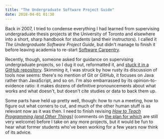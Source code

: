 ```yaml
---
title: "The Undergraduate Software Project Guide"
date: 2018-04-01 01:30
---
```


Back in 2007, I tried to condense everything I had learned from
supervising undergraduate thesis projects at the University of Toronto
and elsewhere into a short, sharp handbook for students (and their
instructors).  I called it *The Undergraduate Software Project Guide*,
but didn't manage to finish it before leaving academia to re-start
[Software Carpentry][swc].

Recently, though, someone asked for guidance on supervising
undergraduate projects, so I dug it out, reformatted it, and [stuck it
in a GitHub repository][uspg]. Skimming it, I was struck by how rusty
its discussion of tools now seems: there's no mention of Git or
GitHub, it focuses on Java rather than JavaScript, and so on. I'm also
embarrassed by its opinion-to-evidence ratio: it makes dozens of
definitive pronouncements about what works and what doesn't, but
doesn't cite studies or data to back them up.

Some parts have held up pretty well, though: how to run a meeting, how
to figure out what corners to cut, and much of the other human stuff
is as relevant now as it was then.  I need to finish revising *[How to
Teach Programming (and Other Things)][h2tp]* (comments on [the plan
for which][v3] are still very welcome) before I take on any more
projects, but it would be fun to hear what former students who've been
working for a few years now think of its advice.

[h2tp]: http://third-bit.com/teaching/
[v3]: {{site.github.url}}/2018/03/20/plan-for-version-3.html
[swc]: https://software-carpentry.org
[uspg]: https://github.com/gvwilson/uspg
